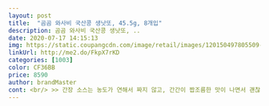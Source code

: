 ```yaml
---
layout: post 
title:  "곰곰 와사비 국산콩 생낫또, 45.5g, 8개입" 
description: 곰곰 와사비 국산콩 생낫또, ..
date: 2020-07-17 14:15:13 
img: https://static.coupangcdn.com/image/retail/images/120150497805509-c046a9e0-7f3f-474b-983c-996675c66ba5.jpg 
linkUrl: http://me2.do/FkpX7rKD 
categories: [1003] 
color: CF36BB 
price: 8590 
author: brandMaster 
cont: <br/> >> 간장 소스는 농도가 연해서 짜지 않고, 간간이 짭조름한 맛이 나면서 괜찮습니다.<br/><br/>>> 단맛을 싫어하는 친구도 먹더니 달지 않다고 하더군요.<br/><br/>>> 묽은 와사비 소스는 낫또 색감과 향을 해치네요.<br/> 차라리 생 와사비를 곁들이세요.<br/><br/><br/> - gomgom 낫또는 단맛을 좋아하는 제 기준에 전혀 달지 않았습니다.<br/><br/><br/> - 각 팩 안에 묽은 와사비 소스와 간장 소스가 동봉되어 있습니다.<br/><br/><br/> - 개인 취향에 따른 소스 선택을 잘 해야 합니다.<br/><br/><br/> - 낫또 1팩은 한 끼에 먹기 딱 좋은 양입니다.<br/><br/><br/> - 낫또 2팩씩 묶음 포장이 되어 있어 보관이나 소분해서 다니기 편합니다.<br/><br/><br/> - 낫또 입문하는 친구가 이 낫또는 부담스럽지 않아 괜찮다고 하면서 잘 먹더라고요.<br/><br/><br/> - 낫또 자체는 부드러운 콩의 식감이 기분 좋게 느껴집니다.<br/><br/><br/> - 낫또의 콩 크기와 빛깔, 점도가 좋았습니다.<br/> 상태는 꽤 괜찮았어요.<br/><br/><br/> - 점도는 예상했던 수준으로 휘저을수록 끈끈하게 잘 늘어나고, 목 넘김이 좋습니다.<br/><br/><br/> - 취향에 따라 소스를 넣고 휘저으면 먹을 준비 끝!<br/><br/> - 패키지를 열었을 때 낫또 냄새가 거의 안 납니다.<br/><br/>1.<br/> 패키지 및 내용물 양<br/> 
---
```

 